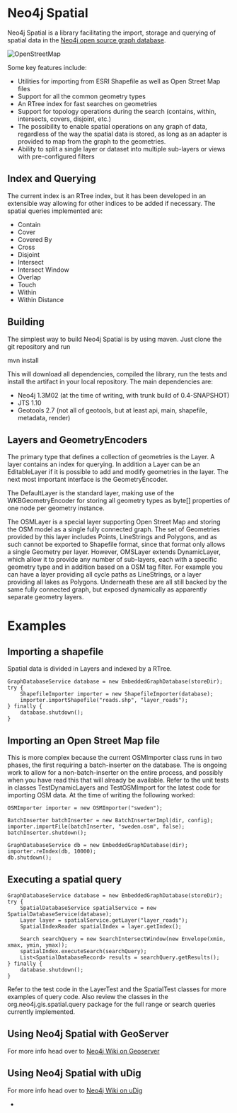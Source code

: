 Neo4j Spatial
=============
 
Neo4j Spatial is a library facilitating the import, storage and querying of spatial data in the [Neo4j open source graph database](http://neo4j.org/).

![OpenStreetMap](https://github.com/neo4j/neo4j-spatial/raw/master/src/site/pics/one-street.png)


Some key features include:

* Utilities for importing from ESRI Shapefile as well as Open Street Map files
* Support for all the common geometry types
* An RTree index for fast searches on geometries
* Support for topology operations during the search (contains, within, intersects, covers, disjoint, etc.) 
* The possibility to enable spatial operations on any graph of data, regardless of the way the spatial data is stored, as long as an adapter is provided to map from the graph to the geometries.
* Ability to split a single layer or dataset into multiple sub-layers or views with pre-configured filters

Index and Querying
------------------

The current index is an RTree index, but it has been developed in an extensible way allowing for other indices to be added if necessary.
The spatial queries implemented are:

* Contain
* Cover
* Covered By
* Cross
* Disjoint
* Intersect
* Intersect Window
* Overlap
* Touch
* Within
* Within Distance
 
Building
--------

The simplest way to build Neo4j Spatial is by using maven. Just clone the git repository and run 
  
  mvn install
  
This will download all dependencies, compiled the library, run the tests and install the artifact in your local repository.
The main dependencies are:

* Neo4j 1.3M02 (at the time of writing, with trunk build of 0.4-SNAPSHOT)
* JTS 1.10
* Geotools 2.7 (not all of geotools, but at least api, main, shapefile, metadata, render)

Layers and GeometryEncoders
---------------------------

The primary type that defines a collection of geometries is the Layer. A layer contains an index for querying. In addition a Layer can be an EditableLayer if it is possible to add and modify geometries in the layer. The next most important interface is the GeometryEncoder.

The DefaultLayer is the standard layer, making use of the WKBGeometryEncoder for storing all geometry types as byte[] properties of one node per geometry instance.

The OSMLayer is a special layer supporting Open Street Map and storing the OSM model as a single fully connected graph. The set of Geometries provided by this layer includes Points, LineStrings and Polygons, and as such cannot be exported to Shapefile format, since that format only allows a single Geometry per layer. However, OMSLayer extends DynamicLayer, which allow it to provide any number of sub-layers, each with a specific geometry type and in addition based on a OSM tag filter. For example you can have a layer providing all cycle paths as LineStrings, or a layer providing all lakes as Polygons. Underneath these are all still backed by the same fully connected graph, but exposed dynamically as apparently separate geometry layers.

Examples
========

Importing a shapefile
---------------------

Spatial data is divided in Layers and indexed by a RTree.

    GraphDatabaseService database = new EmbeddedGraphDatabase(storeDir);
	try {
		ShapefileImporter importer = new ShapefileImporter(database);
	    importer.importShapefile("roads.shp", "layer_roads");
	} finally {
		database.shutdown();
	}

Importing an Open Street Map file
---------------------------------

This is more complex because the current OSMImporter class runs in two phases, the first requiring a batch-inserter on the database. The is ongoing work to allow for a non-batch-inserter on the entire process, and possibly when you have read this that will already be available. Refer to the unit tests in classes TestDynamicLayers and TestOSMImport for the latest code for importing OSM data. At the time of writing the following worked:

	OSMImporter importer = new OSMImporter("sweden");

	BatchInserter batchInserter = new BatchInserterImpl(dir, config);
	importer.importFile(batchInserter, "sweden.osm", false);
	batchInserter.shutdown();

    GraphDatabaseService db = new EmbeddedGraphDatabase(dir);
	importer.reIndex(db, 10000);
	db.shutdown();


Executing a spatial query
-------------------------

	GraphDatabaseService database = new EmbeddedGraphDatabase(storeDir);
	try {
    	SpatialDatabaseService spatialService = new SpatialDatabaseService(database);
        Layer layer = spatialService.getLayer("layer_roads");
        SpatialIndexReader spatialIndex = layer.getIndex();
        	
        Search searchQuery = new SearchIntersectWindow(new Envelope(xmin, xmax, ymin, ymax));
        spatialIndex.executeSearch(searchQuery);
   	    List<SpatialDatabaseRecord> results = searchQuery.getResults();
	} finally {
		database.shutdown();
	}

Refer to the test code in the LayerTest and the SpatialTest classes for more examples of query code. Also review the classes in the org.neo4j.gis.spatial.query package for the full range or search queries currently implemented.

Using Neo4j Spatial with GeoServer
----------------------------------
For more info head over to [Neo4j Wiki on Geoserver](http://wiki.neo4j.org/content/Neo4j_Spatial_in_GeoServer)


Using Neo4j Spatial with uDig
----------------------------------
For more info head over to [Neo4j Wiki on uDig](http://wiki.neo4j.org/content/Neo4j_Spatial_in_uDig)

- 
